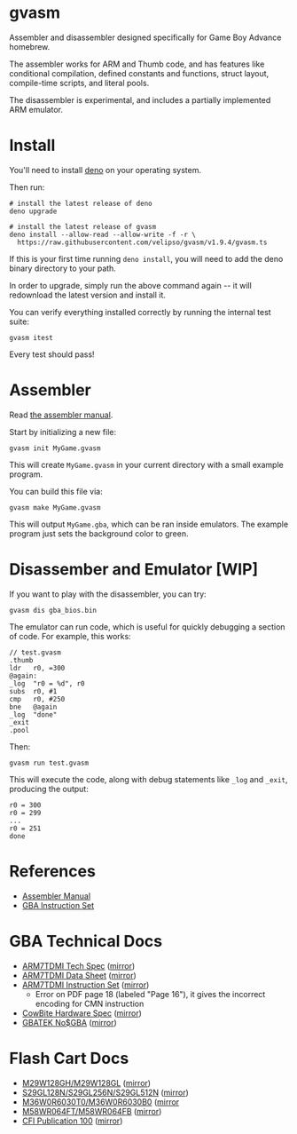 gvasm
=====

Assembler and disassembler designed specifically for Game Boy Advance homebrew.

The assembler works for ARM and Thumb code, and has features like conditional compilation, defined
constants and functions, struct layout, compile-time scripts, and literal pools.

The disassembler is experimental, and includes a partially implemented ARM emulator.

Install
=======

You'll need to install [deno](https://deno.land) on your operating system.

Then run:

```
# install the latest release of deno
deno upgrade

# install the latest release of gvasm
deno install --allow-read --allow-write -f -r \
  https://raw.githubusercontent.com/velipso/gvasm/v1.9.4/gvasm.ts
```

If this is your first time running `deno install`, you will need to add the deno binary directory to
your path.

In order to upgrade, simply run the above command again -- it will redownload the latest version and
install it.

You can verify everything installed correctly by running the internal test suite:

```
gvasm itest
```

Every test should pass!

Assembler
=========

Read [the assembler manual](https://github.com/velipso/gvasm/blob/main/docs/assembler/README.md).

Start by initializing a new file:

```
gvasm init MyGame.gvasm
```

This will create `MyGame.gvasm` in your current directory with a small example program.

You can build this file via:

```
gvasm make MyGame.gvasm
```

This will output `MyGame.gba`, which can be ran inside emulators.  The example program just sets the
background color to green.

Disassember and Emulator [WIP]
==============================

If you want to play with the disassembler, you can try:

```
gvasm dis gba_bios.bin
```

The emulator can run code, which is useful for quickly debugging a section of code.  For example,
this works:

```
// test.gvasm
.thumb
ldr   r0, =300
@again:
_log  "r0 = %d", r0
subs  r0, #1
cmp   r0, #250
bne   @again
_log  "done"
_exit
.pool
```

Then:

```
gvasm run test.gvasm
```

This will execute the code, along with debug statements like `_log` and `_exit`, producing the
output:

```
r0 = 300
r0 = 299
...
r0 = 251
done
```

References
==========

* [Assembler Manual](https://github.com/velipso/gvasm/blob/main/docs/assembler/README.md)
* [GBA Instruction Set](https://cdn.githubraw.com/velipso/gvasm/main/docs/assembler/asm.html)

GBA Technical Docs
==================

* [ARM7TDMI Tech Spec](https://developer.arm.com/documentation/ddi0210/c) ([mirror](https://github.com/velipso/gvasm/blob/main/mirror/arm7tdmi-tech.pdf))
* [ARM7TDMI Data Sheet](https://www.dwedit.org/files/ARM7TDMI.pdf) ([mirror](https://github.com/velipso/gvasm/blob/main/mirror/arm7tdmi-data.pdf))
* [ARM7TDMI Instruction Set](https://www.ecs.csun.edu/~smirzaei/docs/ece425/arm7tdmi_instruction_set_reference.pdf) ([mirror](https://github.com/velipso/gvasm/blob/main/mirror/arm7tdmi-inst.pdf))
  * Error on PDF page 18 (labeled "Page 16"), it gives the incorrect encoding for CMN instruction
* [CowBite Hardware Spec](https://www.cs.rit.edu/~tjh8300/CowBite/CowBiteSpec.htm) ([mirror](https://cdn.githubraw.com/velipso/gvasm/main/mirror/cowbite.html))
* [GBATEK No$GBA](http://problemkaputt.de/gbatek.htm) ([mirror](https://cdn.githubraw.com/velipso/gvasm/main/mirror/gbatek.html))

Flash Cart Docs
===============

* [M29W128GH/M29W128GL](https://media-www.micron.com/-/media/client/global/documents/products/data-sheet/nor-flash/parallel/m29w/m29w128g.pdf?rev=d22b70b2c0494a7187cd45dda03ceb9a) ([mirror](https://github.com/velipso/gvasm/blob/main/mirror/m29w128gx.pdf))
* [S29GL128N/S29GL256N/S29GL512N](https://www.cypress.com/file/219941/download) ([mirror](https://github.com/velipso/gvasm/blob/main/mirror/s29glxxxn.pdf))
* [M36W0R6030T0/M36W0R6030B0](https://www.datasheetarchive.com/pdf/download.php?id=b575903d0cf639dddc354c69571d90ff1b6021&type=M&term=M36W0R6030T) ([mirror](https://github.com/velipso/gvasm/blob/main/mirror/m36w0r6030x0.pdf)
* [M58WR064FT/M58WR064FB](https://pdf1.alldatasheet.com/datasheet-pdf/view/155760/STMICROELECTRONICS/M58WR064FT.html) ([mirror](https://github.com/velipso/gvasm/blob/main/mirror/m58wr064fx.pdf))
* [CFI Publication 100](https://netwinder.osuosl.org/pub/netwinder/docs/nw/flash/cfi100.pdf) ([mirror](https://github.com/velipso/gvasm/blob/main/mirror/cfi100.pdf))
